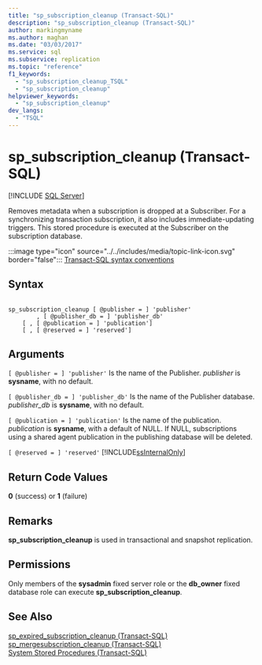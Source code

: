 ```yaml
---
title: "sp_subscription_cleanup (Transact-SQL)"
description: "sp_subscription_cleanup (Transact-SQL)"
author: markingmyname
ms.author: maghan
ms.date: "03/03/2017"
ms.service: sql
ms.subservice: replication
ms.topic: "reference"
f1_keywords:
  - "sp_subscription_cleanup_TSQL"
  - "sp_subscription_cleanup"
helpviewer_keywords:
  - "sp_subscription_cleanup"
dev_langs:
  - "TSQL"
---
```

# sp_subscription_cleanup (Transact-SQL)
[!INCLUDE [SQL Server](../../includes/applies-to-version/sqlserver.md)]

  Removes metadata when a subscription is dropped at a Subscriber. For a synchronizing transaction subscription, it also includes immediate-updating triggers. This stored procedure is executed at the Subscriber on the subscription database.  
  
 :::image type="icon" source="../../includes/media/topic-link-icon.svg" border="false"::: [Transact-SQL syntax conventions](../../t-sql/language-elements/transact-sql-syntax-conventions-transact-sql.md)  
  
## Syntax  
  
```  
  
sp_subscription_cleanup [ @publisher = ] 'publisher'  
        , [ @publisher_db = ] 'publisher_db'  
    [ , [ @publication = ] 'publication']  
    [ , [ @reserved = ] 'reserved']  
```  
  
## Arguments  
`[ @publisher = ] 'publisher'`
 Is the name of the Publisher. *publisher* is **sysname**, with no default.  
  
`[ @publisher_db = ] 'publisher_db'`
 Is the name of the Publisher database. *publisher_db* is **sysname**, with no default.  
  
`[ @publication = ] 'publication'`
 Is the name of the publication. *publication* is **sysname**, with a default of NULL. If NULL, subscriptions using a shared agent publication in the publishing database will be deleted.  
  
`[ @reserved = ] 'reserved'`
 [!INCLUDE[ssInternalOnly](../../includes/ssinternalonly-md.md)]  
  
## Return Code Values  
 **0** (success) or **1** (failure)  
  
## Remarks  
 **sp_subscription_cleanup** is used in transactional and snapshot replication.  
  
## Permissions  
 Only members of the **sysadmin** fixed server role or the **db_owner** fixed database role can execute **sp_subscription_cleanup**.  
  
## See Also  
 [sp_expired_subscription_cleanup &#40;Transact-SQL&#41;](../../relational-databases/system-stored-procedures/sp-expired-subscription-cleanup-transact-sql.md)   
 [sp_mergesubscription_cleanup &#40;Transact-SQL&#41;](../../relational-databases/system-stored-procedures/sp-mergesubscription-cleanup-transact-sql.md)   
 [System Stored Procedures &#40;Transact-SQL&#41;](../../relational-databases/system-stored-procedures/system-stored-procedures-transact-sql.md)  
  
  

